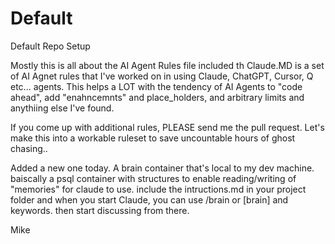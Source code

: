 # Default
Default Repo Setup

Mostly this is all about the AI Agent Rules file included th Claude.MD is a set of AI Agnet rules that I've worked on
in using Claude, ChatGPT, Cursor, Q etc... agents.  This helps a LOT with the tendency of AI Agents to "code ahead", add 
"enahncemnts" and place_holders, and arbitrary limits and anythiing else I've found.  

If you come up with additional rules, PLEASE send me the pull request.  Let's make this into a workable ruleset to save
uncountable hours of ghost chasing..

Added a new one today.  A brain container that's local to my dev machine. baiscally a psql container with structures to
enable reading/writing of "memories" for claude to use. include the intructions.md in your project folder and when you start
Claude, you can use /brain or [brain] and keywords. then start discussing from there.  


Mike
